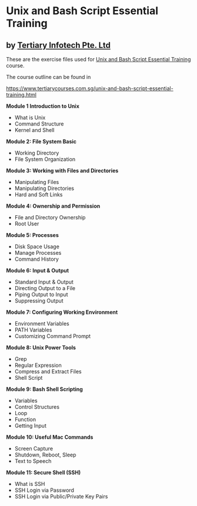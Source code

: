 # Unix and Bash Script Essential Training
## by [Tertiary Infotech Pte. Ltd](https://www.tertiarycourses.com.sg/)

These are the exercise files used for [Unix and Bash Script Essential Training](https://www.tertiarycourses.com.sg/unix-and-bash-script-essential-training.html) course. 

The course outline can be found in 

https://www.tertiarycourses.com.sg/unix-and-bash-script-essential-training.html

<p><strong>Module 1 Introduction to Unix</strong></p>
<ul>
<li>What is Unix</li>
<li>Command Structure</li>
<li>Kernel and Shell</li>
</ul>
<p><strong>Module 2: File System Basic</strong></p>
<ul>
<li>Working Directory</li>
<li>File System Organization</li>
</ul>
<p><strong>Module 3: Working with Files and Directories</strong></p>
<ul>
<li>Manipulating Files</li>
<li>Manipulating Directories</li>
<li>Hard and Soft Links</li>
</ul>
<p><strong>Module 4: Ownership and Permission</strong></p>
<ul>
<li>File and Directory Ownership</li>
<li>Root User</li>
</ul>
<p><strong>Module 5: Processes</strong></p>
<ul>
<li>Disk Space Usage</li>
<li>Manage Processes</li>
<li>Command History</li>
</ul>
<p><strong>Module 6: Input &amp; Output</strong></p>
<ul>
<li>Standard Input &amp; Output</li>
<li>Directing Output to a File</li>
<li>Piping Output to Input</li>
<li>Suppressing Output</li>
</ul>
<p><strong>Module 7: Configuring Working Environment</strong></p>
<ul>
<li>Environment Variables</li>
<li>PATH Variables</li>
<li>Customizing Command Prompt</li>
</ul>
<p><strong>Module 8: Unix Power Tools</strong></p>
<ul>
<li>Grep</li>
<li>Regular Expression</li>
<li>Compress and Extract Files</li>
<li>Shell Script</li>
</ul>
<p><strong>Module 9: Bash Shell Scripting</strong></p>
<ul>
<li>Variables</li>
<li>Control Structures</li>
<li>Loop</li>
<li>Function</li>
<li>Getting Input</li>
</ul>
<p><strong>Module 10: Useful Mac Commands</strong></p>
<ul>
<li>Screen Capture</li>
<li>Shutdown, Reboot, Sleep</li>
<li>Text to Speech</li>
</ul>
<p><strong>Module 11: Secure Shell (SSH)</strong></p>
<ul>
<li>What is SSH</li>
<li>SSH Login via Password</li>
<li>SSH Login via Public/Private Key Pairs</li>
</ul>
